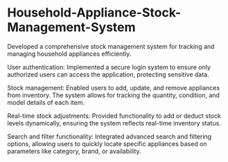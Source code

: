 # Household-Appliance-Stock-Management-System

Developed a comprehensive stock management system for tracking and managing household appliances efficiently.

User authentication: Implemented a secure login system to ensure only authorized users can access the application, protecting sensitive data.

Stock management: Enabled users to add, update, and remove appliances from inventory. The system allows for tracking the quantity, condition, and model details of each item.

Real-time stock adjustments: Provided functionality to add or deduct stock levels dynamically, ensuring the system reflects real-time inventory status.

Search and filter functionality: Integrated advanced search and filtering options, allowing users to quickly locate specific appliances based on parameters like category, brand, or availability.
